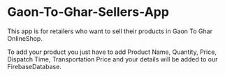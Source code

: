 # Gaon-To-Ghar-Sellers-App
This app is for retailers who want to sell their products in Gaon To Ghar OnlineShop.

To add your product you just have to add Product Name, Quantity, Price, Dispatch Time, Transportation Price and your details will be added to our FirebaseDatabase.
